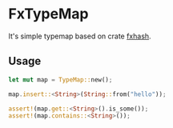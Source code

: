 # FxTypeMap

It's simple typemap based on crate [fxhash](https://crates.io/crates/fxhash).

## Usage

```rust
let mut map = TypeMap::new();

map.insert::<String>(String::from("hello"));

assert!(map.get::<String>().is_some());
assert!(map.contains::<String>());
```